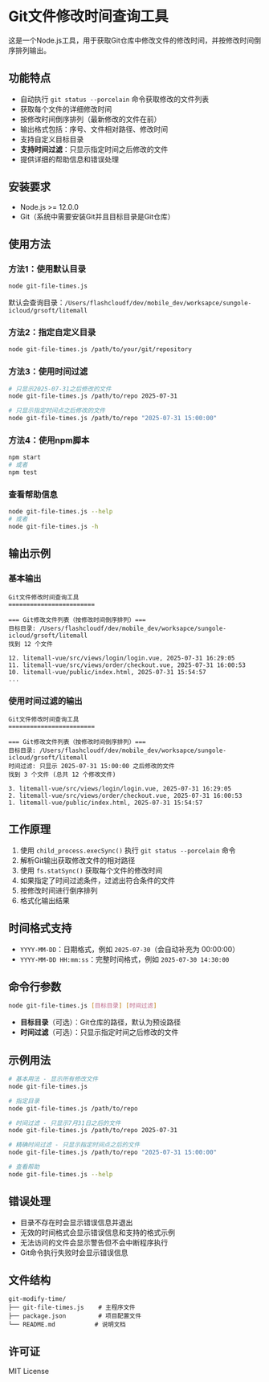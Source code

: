 # Git文件修改时间查询工具

这是一个Node.js工具，用于获取Git仓库中修改文件的修改时间，并按修改时间倒序排列输出。

## 功能特点

- 自动执行 `git status --porcelain` 命令获取修改的文件列表
- 获取每个文件的详细修改时间
- 按修改时间倒序排列（最新修改的文件在前）
- 输出格式包括：序号、文件相对路径、修改时间
- 支持自定义目标目录
- **支持时间过滤**：只显示指定时间之后修改的文件
- 提供详细的帮助信息和错误处理

## 安装要求

- Node.js >= 12.0.0
- Git（系统中需要安装Git并且目标目录是Git仓库）

## 使用方法

### 方法1：使用默认目录

```bash
node git-file-times.js
```

默认会查询目录：`/Users/flashcloudf/dev/mobile_dev/worksapce/sungole-icloud/grsoft/litemall`

### 方法2：指定自定义目录

```bash
node git-file-times.js /path/to/your/git/repository
```

### 方法3：使用时间过滤

```bash
# 只显示2025-07-31之后修改的文件
node git-file-times.js /path/to/repo 2025-07-31

# 只显示指定时间点之后修改的文件
node git-file-times.js /path/to/repo "2025-07-31 15:00:00"
```

### 方法4：使用npm脚本

```bash
npm start
# 或者
npm test
```

### 查看帮助信息

```bash
node git-file-times.js --help
# 或者
node git-file-times.js -h
```

## 输出示例

### 基本输出

```text
Git文件修改时间查询工具
========================

=== Git修改文件列表（按修改时间倒序排列）===
目标目录: /Users/flashcloudf/dev/mobile_dev/worksapce/sungole-icloud/grsoft/litemall
找到 12 个文件

12. litemall-vue/src/views/login/login.vue, 2025-07-31 16:29:05
11. litemall-vue/src/views/order/checkout.vue, 2025-07-31 16:00:53
10. litemall-vue/public/index.html, 2025-07-31 15:54:57
...
```

### 使用时间过滤的输出

```text
Git文件修改时间查询工具
========================

=== Git修改文件列表（按修改时间倒序排列）===
目标目录: /Users/flashcloudf/dev/mobile_dev/worksapce/sungole-icloud/grsoft/litemall
时间过滤: 只显示 2025-07-31 15:00:00 之后修改的文件
找到 3 个文件 (总共 12 个修改文件)

3. litemall-vue/src/views/login/login.vue, 2025-07-31 16:29:05
2. litemall-vue/src/views/order/checkout.vue, 2025-07-31 16:00:53
1. litemall-vue/public/index.html, 2025-07-31 15:54:57
```

## 工作原理

1. 使用 `child_process.execSync()` 执行 `git status --porcelain` 命令
2. 解析Git输出获取修改文件的相对路径
3. 使用 `fs.statSync()` 获取每个文件的修改时间
4. 如果指定了时间过滤条件，过滤出符合条件的文件
5. 按修改时间进行倒序排列
6. 格式化输出结果

## 时间格式支持

- `YYYY-MM-DD`：日期格式，例如 `2025-07-30`（会自动补充为 00:00:00）
- `YYYY-MM-DD HH:mm:ss`：完整时间格式，例如 `2025-07-30 14:30:00`

## 命令行参数

```bash
node git-file-times.js [目标目录] [时间过滤]
```

- **目标目录**（可选）：Git仓库的路径，默认为预设路径
- **时间过滤**（可选）：只显示指定时间之后修改的文件

## 示例用法

```bash
# 基本用法 - 显示所有修改文件
node git-file-times.js

# 指定目录
node git-file-times.js /path/to/repo

# 时间过滤 - 只显示7月31日之后的文件
node git-file-times.js /path/to/repo 2025-07-31

# 精确时间过滤 - 只显示指定时间点之后的文件
node git-file-times.js /path/to/repo "2025-07-31 15:00:00"

# 查看帮助
node git-file-times.js --help
```

## 错误处理

- 目录不存在时会显示错误信息并退出
- 无效的时间格式会显示错误信息和支持的格式示例
- 无法访问的文件会显示警告但不会中断程序执行
- Git命令执行失败时会显示错误信息

## 文件结构

```text
git-modify-time/
├── git-file-times.js    # 主程序文件
├── package.json         # 项目配置文件
└── README.md           # 说明文档
```

## 许可证

MIT License
